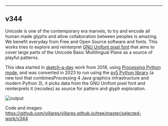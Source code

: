 
----

## v344

Unicode is one of the contemporary era marvels, to try and encode all human made glyphs and allow collaboration between peoples is amazing. We benefit everyday from Free and Open Source software and fonts. This works tries to explore and reinterpret [GNU Unifont pixel font](https://unifoundry.com/unifont/) that aims to cover large parts of the Unicode Basic Multilingual Plane as a source of playful patterns.

This idea started in [sketch-a-day](https://abav.lugaralgum.com/sketch-a-day) work from 2018, using [Processing Python mode](https://py.processing.org), and was converted in 2023 to run using the [py5 Python library](https://py5coding.org) (a new tool that combinesProcessing 4 Java graphics infrastructure and modern Python 3), it picks data from the  GNU Unifont pixel font and reinterprets it (recodes) as source for pattern and glyph exploration.

![output](https://user-images.githubusercontent.com/3694604/212589276-1d0f47b0-792c-4659-9349-c5c7603a0726.gif)

Code and images: https://github.com/villares/villares.github.io/tree/master/selected-work/v344

